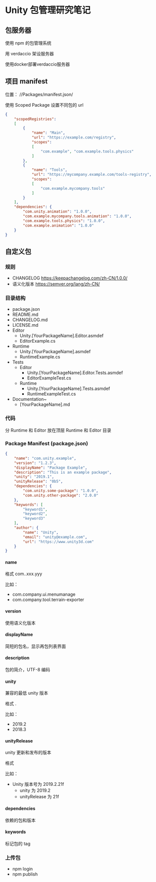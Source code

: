 # Unity 包管理研究笔记

## 包服务器
使用 npm 的包管理系统

用 verdaccio 架设服务器

使用docker部署verdaccio服务器

## 项目 manifest
位置： /<ProjectDir>/Packages/manifest.json/

使用 Scoped Package 设置不同包的 url

```json
{
    "scopedRegistries":
    [
        {
            "name": "Main",
            "url": "https://example.com/registry",
            "scopes":
            [
                "com.example", "com.example.tools.physics"
            ]
        },
        {
            "name": "Tools",
            "url": "https://mycompany.example.com/tools-registry",
            "scopes":
            [
                "com.example.mycompany.tools"
            ]
        }
    ],
    "dependencies": {
        "com.unity.animation": "1.0.0",
        "com.example.mycompany.tools.animation": "1.0.0",
        "com.example.tools.physics": "1.0.0",
        "com.example.animation": "1.0.0"
    }
}
```

## 自定义包
### 规则
- CHANGELOG https://keepachangelog.com/zh-CN/1.0.0/
- 语义化版本 https://semver.org/lang/zh-CN/

### 目录结构
- package.json
- README.md
- CHANGELOG.md
- LICENSE.md
- Editor
  - Unity.[YourPackageName].Editor.asmdef
  - EditorExample.cs
- Runtime
  - Unity.[YourPackageName].asmdef
  - RuntimeExample.cs
- Tests
  - Editor
    - Unity.[YourPackageName].Editor.Tests.asmdef
    - EditorExampleTest.cs
  - Runtime
    - Unity.[YourPackageName].Tests.asmdef
    - RuntimeExampleTest.cs
- Documentation~
  - [YourPackageName].md

### 代码
分 Runtime 和 Editor 放在顶层 Runtime 和 Editor 目录

### Package Manifest (package.json)

```json
{
    "name": "com.unity.example",
    "version": "1.2.3",
    "displayName": "Package Example",
    "description": "This is an example package",
    "unity": "2019.1",
    "unityRelease": "0b5",
    "dependencies": {
        "com.unity.some-package": "1.0.0",
        "com.unity.other-package": "2.0.0"
    },
    "keywords": [
        "keyword1",
        "keyword2",
        "keyword3"
    ],
    "author": {
        "name": "Unity",
        "email": "unity@example.com",
        "url": "https://www.unity3d.com"
    }
}
```

#### name
格式 com.<company-name>.xxx.yyy

比如：
- com.company.ui.menumanage
- com.company.tool.terrain-exporter

#### version
使用语义化版本

#### displayName
简短的包名，显示再包列表界面

#### description
包的简介，UTF-8 编码

#### unity
兼容的最低 unity 版本

格式 <MAJOR>.<MINOR>

比如：
- 2019.2
- 2018.3
#### unityRelease
unity 更新和发布的版本

格式 <UPDATE><RELEASE>

比如：
- Unity 版本号为 2019.2.21f
  - unity 为 2019.2
  - unityRelease 为 21f

#### dependencies
依赖的包和版本

#### keywords
标记包的 tag

### 上传包
- npm login
- npm publish

